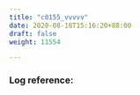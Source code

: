 ```yaml
---
title: "c0155_vvvvv"
date: 2020-08-18T15:16:20+88:00
draft: false
weight: 11554

---
```


### Log reference: <no value>

```
